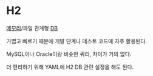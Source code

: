 # H2

[메모리](Memory)/파일 관계형 [DB](DB)

가볍고 빠르기 때문에 개발 단계나 테스트 코드에 자주 활용된다.

MySQL이나 Oracle이랑 비슷한 쿼리, 차이가 거의 없다.

더 편리하기 위해 YAML에 H2 DB 관련 설정을 해도 된다. 